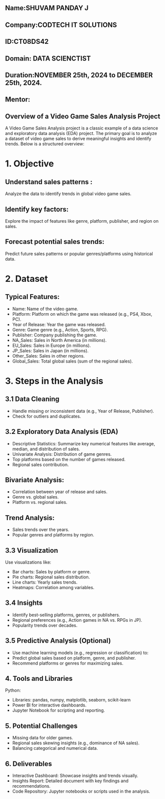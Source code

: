 ## Name:SHUVAM PANDAY J
## Company:CODTECH IT SOLUTIONS
## ID:CT08DS42
## Domain: DATA SCIENCTIST
## Duration:NOVEMBER 25th, 2024 to DECEMBER 25th, 2024.
## Mentor:

## Overview of a Video Game Sales Analysis Project 
A Video Game Sales Analysis project is a classic example of a data science and exploratory data analysis (EDA) project. The primary goal is to analyze a dataset of video game sales to derive meaningful insights and identify trends. Below is a structured overview:

# 1. Objective
## Understand sales patterns : 
Analyze the data to identify trends in global video game sales.
## Identify key factors: 
Explore the impact of features like genre, platform, publisher, and region on sales.
## Forecast potential sales trends: 
Predict future sales patterns or popular genres/platforms using historical data.

# 2. Dataset
 ## Typical Features:
* Name: Name of the video game.
* Platform: Platform on which the game was released (e.g., PS4, Xbox, PC).
* Year of Release: Year the game was released.
* Genre: Game genre (e.g., Action, Sports, RPG).
* Publisher: Company publishing the game.
* NA_Sales: Sales in North America (in millions).
* EU_Sales: Sales in Europe (in millions).
* JP_Sales: Sales in Japan (in millions).
* Other_Sales: Sales in other regions.
* Global_Sales: Total global sales (sum of the regional sales).

# 3. Steps in the Analysis

## 3.1 Data Cleaning
* Handle missing or inconsistent data (e.g., Year of Release, Publisher).
* Check for outliers and duplicates.
## 3.2 Exploratory Data Analysis (EDA)
* Descriptive Statistics: Summarize key numerical features like average, median, and distribution of sales.
* Univariate Analysis: Distribution of game genres.
* Top platforms based on the number of games released.
* Regional sales contribution.
## Bivariate Analysis:
* Correlation between year of release and sales.
* Genre vs. global sales.
* Platform vs. regional sales.
## Trend Analysis:
* Sales trends over the years.
* Popular genres and platforms by region.

## 3.3 Visualization
Use visualizations like:
* Bar charts: Sales by platform or genre.
* Pie charts: Regional sales distribution.
* Line charts: Yearly sales trends.
* Heatmaps: Correlation among variables.

## 3.4 Insights
* Identify best-selling platforms, genres, or publishers.
* Regional preferences (e.g., Action games in NA vs. RPGs in JP).
* Popularity trends over decades.

## 3.5 Predictive Analysis (Optional)
 * Use machine learning models (e.g., regression or classification) to:
 * Predict global sales based on platform, genre, and publisher.
 * Recommend platforms or genres for maximizing sales.

## 4. Tools and Libraries
 Python:
   * Libraries: pandas, numpy, matplotlib, seaborn, scikit-learn
   * Power BI for interactive dashboards.
   * Jupyter Notebook for scripting and reporting.

## 5. Potential Challenges
  * Missing data for older games.
  * Regional sales skewing insights (e.g., dominance of NA sales).
  * Balancing categorical and numerical data.
 
 ## 6. Deliverables
  * Interactive Dashboard: Showcase insights and trends visually.
  * Insights Report: Detailed document with key findings and recommendations.
  * Code Repository: Jupyter notebooks or scripts used in the analysis.
